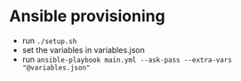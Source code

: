 # Ansible provisioning

- run `./setup.sh`
- set the variables in variables.json
- run `ansible-playbook main.yml --ask-pass --extra-vars "@variables.json"`